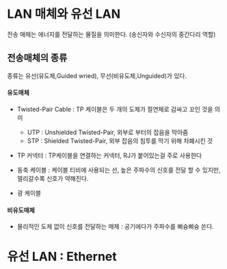 # LAN 매체와 유선 LAN


전송 매체는 에너지를 전달하는 물질을 의미한다. (송신자와 수신자의 중간다리 역할)

## 전송매체의 종류
종류는 유선(유도체,Guided wried), 무선(비유도체,Unguided)가 있다.

#### 유도매체

* Twisted-Pair Cable : TP 케이블은 두 개의 도체가 절연체로 감싸고 꼬인 것을 의미
  * UTP : Unshielded Twisted-Pair, 외부로 부터의 잡음을 막아줌
  * STP : Shielded Twisted-Pair, 외부 잡음의 침투를 막기 위해 차폐시킨 것
  
* TP 커넥터 : TP케이블을 연결하는 커넥터, RJ가 붙어있는걸 주로 사용한다

* 동축 케이블 : 케이블 티비에 사용되는 선, 높은 주파수의 신호를 전달 할 수 있지만, 멀리갈수록 신호가 약해진다.

* 광 케이블


#### 비유도매체

* 물리적인 도체 없이 신호를 전달하는 매체 : 공기에다가 주파수를 삐슝삐슝 쏜다.



# 유선 LAN : Ethernet


